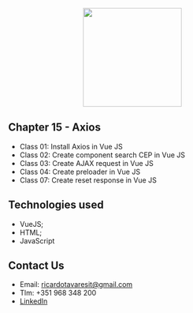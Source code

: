 <p align="center"><img src="https://www.vectorlogo.zone/logos/vuejs/vuejs-ar21.svg" width="200px"></p>

<h2>Chapter 15 - Axios</h2>

- Class 01: Install Axios in Vue JS
- Class 02: Create component search CEP in Vue JS
- Class 03: Create AJAX request in Vue JS
- Class 04: Create preloader in Vue JS
- Class 07: Create reset response in Vue JS

## Technologies used
- VueJS;
- HTML;
- JavaScript

## Contact Us

- Email: ricardotavaresit@gmail.com
- Tlm: +351 968 348 200
- [LinkedIn](https://www.linkedin.com/in/ricardotavaresit/)